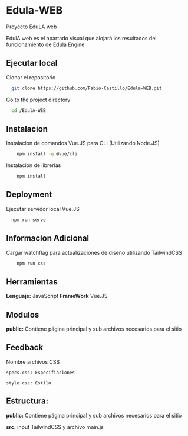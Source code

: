 # Edula-WEB
Proyecto EduLA web

EdulA web es el apartado visual que alojará los resultados del funcionamiento de Edula Engine

## Ejecutar local

Clonar el repositorio 
```bash
  git clone https://github.com/Fabio-Castillo/Edula-WEB.git
```
Go to the project directory

```bash
  cd /EdulA-WEB
```


## Instalacion

Instalacion de comandos Vue.JS para CLI (Utilizando Node.JS)

```bash
    npm install -g @vue/cli
```

Instalacion de librerias 
```bash
    npm install
```
## Deployment

Ejecutar servidor local Vue.JS

```bash
  npm run serve
```


## Informacion Adicional

Cargar watchflag para actualizaciones de diseño utilizando TailwindCSS

```bash
    npm run css
```

## Herramientas

**Lenguaje:** JavaScript
**FrameWork** Vue.JS


## Modulos
**public:** Contiene página principal y sub archivos necesarios para el sitio

## Feedback

Nombre archivos CSS

`specs.css: Especifiaciones`

`style.css: Estilo`

## Estructura:


**public:** Contiene página principal y sub archivos necesarios para el sitio

**src:** input TailwindCSS y archivo main.js
